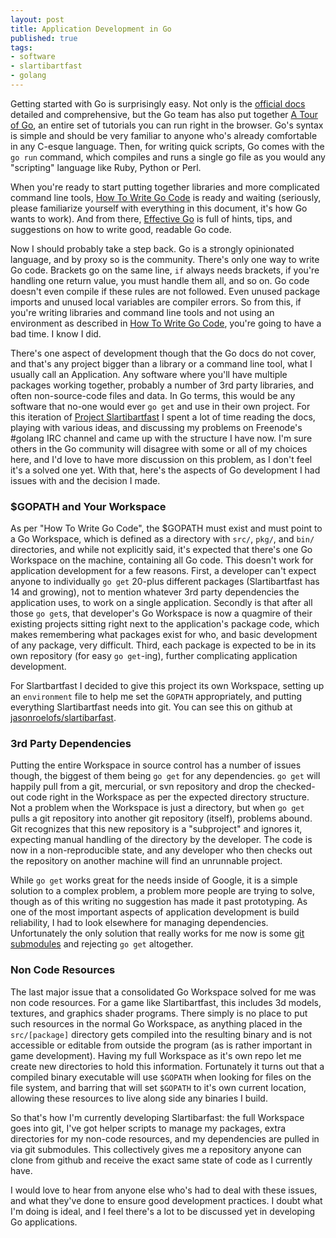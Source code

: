 ```yaml
---
layout: post
title: Application Development in Go
published: true
tags:
- software
- slartibartfast
- golang
---
```


Getting started with Go is surprisingly easy. Not only is the [official docs](http://golang.org/doc/) detailed and comprehensive, but the Go team has also put together [A Tour of Go](http://tour.golang.org/#1), an entire set of tutorials you can run right in the browser. Go's syntax is simple and should be very familiar to anyone who's already comfortable in any C-esque language. Then, for writing quick scripts, Go comes with the `go run` command, which compiles and runs a single go file as you would any "scripting" language like Ruby, Python or Perl.

When you're ready to start putting together libraries and more complicated command line tools, [How To Write Go Code](http://golang.org/doc/code.html) is ready and waiting (seriously, please familiarize yourself with everything in this document, it's how Go wants to work). And from there, [Effective Go](http://golang.org/doc/effective_go.html) is full of hints, tips, and suggestions on how to write good, readable Go code.

Now I should probably take a step back. Go is a strongly opinionated language, and by proxy so is the community. There's only one way to write Go code. Brackets go on the same line, `if` always needs brackets, if you're handling one return value, you must handle them all, and so on. Go code doesn't even compile if these rules are not followed. Even unused package imports and unused local variables are compiler errors. So from this, if you're writing libraries and command line tools and not using an environment as described in [How To Write Go Code](http://golang.org/doc/code.html), you're going to have a bad time. I know I did.

There's one aspect of development though that the Go docs do not cover, and that's any project bigger than a library or a command line tool, what I usually call an Application. Any software where you'll have multiple packages working together, probably a number of 3rd party libraries, and often non-source-code files and data. In Go terms, this would be any software that no-one would ever `go get` and use in their own project. For this iteration of [Project Slartibartfast](http://jasonroelofs.com/2013/07/01/third-times-a-charm/) I spent a lot of time reading the docs, playing with various ideas, and discussing my problems on Freenode's #golang IRC channel and came up with the structure I have now. I'm sure others in the Go community will disagree with some or all of my choices here, and I'd love to have more discussion on this problem, as I don't feel it's a solved one yet. With that, here's the aspects of Go development I had issues with and the decision I made.

### $GOPATH and Your Workspace

As per "How To Write Go Code", the $GOPATH must exist and must point to a Go Workspace, which is defined as a directory with `src/`, `pkg/`, and `bin/` directories, and while not explicitly said, it's expected that there's one Go Workspace on the machine, containing all Go code. This doesn't work for application development for a few reasons. First, a developer can't expect anyone to individually `go get` 20-plus different packages (Slartibartfast has 14 and growing), not to mention whatever 3rd party dependencies the application uses, to work on a single application. Secondly is that after all those `go get`s, that developer's Go Workspace is now a quagmire of their existing projects sitting right next to the application's package code, which makes remembering what packages exist for who, and basic development of any package, very difficult. Third, each package is expected to be in its own repository (for easy `go get`-ing), further complicating application development.

For Slartbartfast I decided to give this project its own Workspace, setting up an `environment` file to help me set the `GOPATH` appropriately, and putting everything Slartibartfast needs into git. You can see this on github at [jasonroelofs/slartibarfast](https://github.com/jasonroelofs/slartibartfast).

### 3rd Party Dependencies

Putting the entire Workspace in source control has a number of issues though, the biggest of them being `go get` for any dependencies. `go get` will happily pull from a git, mercurial, or svn repository and drop the checked-out code right in the Workspace as per the expected directory structure. Not a problem when the Workspace is just a directory, but when `go get` pulls a git repository into another git repository (itself), problems abound. Git recognizes that this new repository is a "subproject" and ignores it, expecting manual handling of the directory by the developer. The code is now in a non-reproducible state, and any developer who then checks out the repository on another machine will find an unrunnable project.

While `go get` works great for the needs inside of Google, it is a simple solution to a complex problem, a problem more people are trying to solve, though as of this writing no suggestion has made it past prototyping. As one of the most important aspects of application development is build reliability, I had to look elsewhere for managing dependencies. Unfortunately the only solution that really works for me now is some [git submodules](https://github.com/jasonroelofs/slartibartfast/blob/master/.gitmodules) and rejecting `go get` altogether.

### Non Code Resources

The last major issue that a consolidated Go Workspace solved for me was non code resources. For a game like Slartibartfast, this includes 3d models, textures, and graphics shader programs. There simply is no place to put such resources in the normal Go Workspace, as anything placed in the `src/[package]` directory gets compiled into the resulting binary and is not accessible or editable from outside the program (as is rather important in game development). Having my full Workspace as it's own repo let me create new directories to hold this information. Fortunately it turns out that a compiled binary executable will use `$GOPATH` when looking for files on the file system, and barring that will set `$GOPATH` to it's own current location, allowing these resources to live along side any binaries I build.

So that's how I'm currently developing Slartibarfast: the full Workspace goes into git, I've got helper scripts to manage my packages, extra directories for my non-code resources, and my dependencies are pulled in via git submodules. This collectively gives me a repository anyone can clone from github and receive the exact same state of code as I currently have.

I would love to hear from anyone else who's had to deal with these issues, and what they've done to ensure good development practices. I doubt what I'm doing is ideal, and I feel there's a lot to be discussed yet in developing Go applications.































